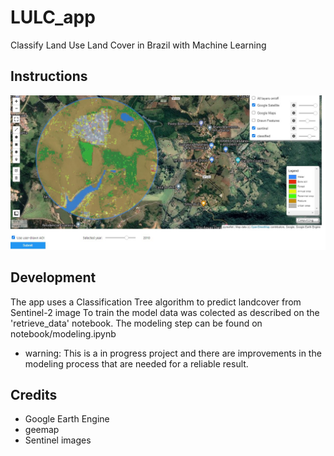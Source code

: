 # LULC_app

Classify Land Use Land Cover in Brazil with Machine Learning



## Instructions
![app screenshot](./images/Screenshot_1.jpg)


## Development

The app uses a Classification Tree algorithm to predict landcover from Sentinel-2 image
To train the model data was colected as described on the 'retrieve_data' notebook.
The modeling step can be found on notebook/modeling.ipynb

* warning: This is a in progress project and there are improvements in the modeling process that are needed for a reliable result.

## Credits
- Google Earth Engine
- geemap
- Sentinel images



